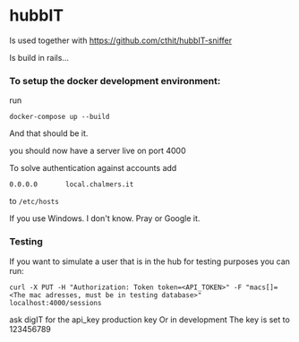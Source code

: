 hubbIT
======
Is used together with https://github.com/cthit/hubbIT-sniffer

Is build in rails...

### To setup the docker development environment:

run
```
docker-compose up --build
```
And that should be it.

you should now have a server live on port 4000

To solve authentication against accounts add

```
0.0.0.0       local.chalmers.it
```
to `/etc/hosts`

If you use Windows. I don't know. Pray or Google it.

### Testing ###
If you want to simulate a user that is in the hub for testing purposes you can run:
```
curl -X PUT -H "Authorization: Token token=<API_TOKEN>" -F "macs[]=<The mac adresses, must be in testing database>" localhost:4000/sessions
```

ask digIT for the api_key production key
Or in development The key is set to 123456789


